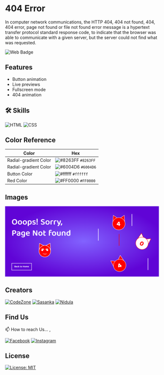 # 404 Error

In computer network communications, the HTTP 404, 404 not found, 404, 404 error, page not found or file not found error message is a hypertext transfer protocol standard response code, to indicate that the browser was able to communicate with a given server, but the server could not find what was requested.

![Web Badge](https://img.shields.io/badge/DBroCode-web-orange.svg)

## Features

- Button animation
- Live previews
- Fullscreen mode
- 404 animation

## 🛠 Skills

![HTML](https://img.shields.io/badge/HTML5-E34F26?style=for-the-badge&logo=html5&logoColor=white)
![CSS](https://img.shields.io/badge/CSS3-1572B6?style=for-the-badge&logo=css3&logoColor=white)

## Color Reference

| Color                 | Hex                                                                    |
| --------------------- | ---------------------------------------------------------------------- |
| Radial-gradient Color | ![#8263FF](https://via.placeholder.com/15/8263FF/8263FF.png) `#8263FF` |
| Radial-gradient Color | ![#6004D6](https://via.placeholder.com/15/6004D6/6004D6.png) `#6004D6` |
| Button Color          | ![#ffffff](https://via.placeholder.com/15/ffffff/ffffff.png) `#ffffff` |
| Red Color             | ![#FF0000](https://via.placeholder.com/15/FF0000/FF0000.png) `#FF0000` |

## Images

![Image 01](./IMG/img.png)

## Creators

[![CodeZone](https://github.com/CodeZoneTech.png?size=115)](https://github.com/CodeZoneTech)
[![Sasanka](https://github.com/sasankaweera123.png?size=115)](https://github.com/sasankaweera123)
[![Nidula](https://github.com/nidnidulafernando.png?size=115)](https://github.com/nidnidulafernando)

## Find Us

📫 How to reach Us... ,

[![Facebook](https://img.shields.io/badge/Facebook-1877F2?style=for-the-badge&logo=facebook&logoColor=white)](https://www.facebook.com/CodeZone-107084475018756/)
[![Instagram](https://img.shields.io/badge/Instagram-E4405F?style=for-the-badge&logo=instagram&logoColor=white)](https://www.instagram.com/d_bro_code/)

## License

[![License: MIT](https://img.shields.io/badge/License-MIT-yellow.svg)](https://opensource.org/licenses/MIT)
